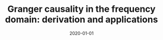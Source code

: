 ---
title: "Granger causality in the frequency domain: derivation and applications"
collection: publications
permalink: /publication/2020-01-01-Granger-causality-in-the-frequency-domain-derivation-and-applications
date: 2020-01-01
year: 2020
venue: 'Rev. Bras. Ensino Fis.'
paperurl: 'https://dx.doi.org/10.1590/1806-9126-rbef-2020-0007'
citation: ' Vinicius Lima,  Fernanda Dellajustina,  Renan Shimoura,  <u>Mauricio Girardi-Schappo</u>,  Nilton Kamiji,  Rodrigo Pena,  Antonio Roque, &quot;Granger causality in the frequency domain: derivation and applications.&quot; Rev. Bras. Ensino Fis., 2020.'
pubtype:  paper
---